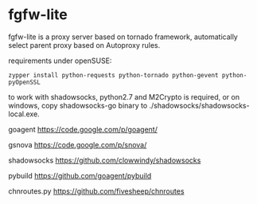 fgfw-lite
============

fgfw-lite is a proxy server based on tornado framework, automatically select parent proxy based on Autoproxy rules.

requirements under openSUSE:

    zypper install python-requests python-tornado python-gevent python-pyOpenSSL

to work with shadowsocks, python2.7 and M2Crypto is required, or on windows, copy shadowsocks-go binary to ./shadowsocks/shadowsocks-local.exe.

goagent https://code.google.com/p/goagent/

gsnova https://code.google.com/p/snova/

shadowsocks https://github.com/clowwindy/shadowsocks

pybuild https://github.com/goagent/pybuild

chnroutes.py https://github.com/fivesheep/chnroutes
